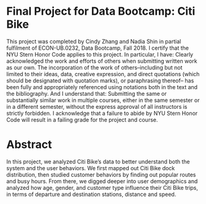 # Final Project for Data Bootcamp: Citi Bike
This project was completed by Cindy Zhang and Nadia Shin in partial fulfilment of ECON-UB.0232, Data Bootcamp, Fall 2018. I certify that the NYU Stern Honor Code applies to this project. In particular, I have: Clearly acknowledged the work and efforts of others when submitting written work as our own. The incorporation of the work of others–including but not limited to their ideas, data, creative expression, and direct quotations (which should be designated with quotation marks), or paraphrasing thereof– has been fully and appropriately referenced using notations both in the text and the bibliography. And I understand that: Submitting the same or substantially similar work in multiple courses, either in the same semester or in a different semester, without the express approval of all instructors is strictly forbidden. I acknowledge that a failure to abide by NYU Stern Honor Code will result in a failing grade for the project and course.
# Abstract
In this project, we analyzed Citi Bike’s data to better understand both the system and the user behaviors. We first mapped out Citi Bike dock distribution, then studied customer behaviors by finding out popular routes and busy hours. From there, we digged deeper into user demographics and analyzed how age, gender, and customer type influence their Citi Bike trips, in terms of departure and destination stations, distance and speed. 
